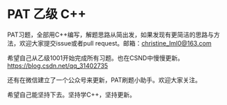 # PAT 乙级 C++
PAT习题，全部用C++编写，解题思路从简出发，如果发现有更简洁的思路与方法，欢迎大家提交issue或者pull request。邮箱：christine_lml0@163.com

希望自己从乙级1001开始完成所有习题。也在CSND中慢慢更新。https://blog.csdn.net/qq_31402735

还有在微信建立了一个公众号来更新，PAT刷题小助手。欢迎大家关注。

希望自己能坚持下去。坚持学C++，坚持更新。
